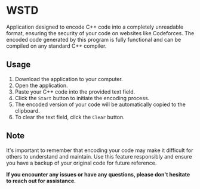 # WSTD
Application designed to encode C++ code into a completely unreadable format, ensuring the security of your code on websites like Codeforces. The encoded code generated by this program is fully functional and can be compiled on any standard C++ compiler.

## Usage
1. Download the application to your computer.
2. Open the application.
3. Paste your C++ code into the provided text field.
4. Click the `Start` button to initiate the encoding process.
5. The encoded version of your code will be automatically copied to the clipboard.
6. To clear the text field, click the `Clear` button.

## Note
It's important to remember that encoding your code may make it difficult for others to understand and maintain. Use this feature responsibly and ensure you have a backup of your original code for future reference.

**If you encounter any issues or have any questions, please don't hesitate to reach out for assistance.**
